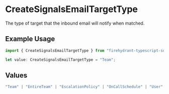 # CreateSignalsEmailTargetType

The type of target that the inbound email will notify when matched.

## Example Usage

```typescript
import { CreateSignalsEmailTargetType } from "firehydrant-typescript-sdk/models/components";

let value: CreateSignalsEmailTargetType = "Team";
```

## Values

```typescript
"Team" | "EntireTeam" | "EscalationPolicy" | "OnCallSchedule" | "User" | "SlackChannel" | "MicrosoftTeamsChannel" | "Webhook"
```